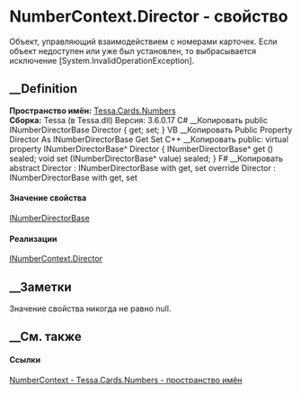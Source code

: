 # NumberContext.Director - свойство
Объект, управляющий взаимодействием с номерами карточек. Если объект
недоступен или уже был установлен, то выбрасывается исключение
[System.InvalidOperationException].
## __Definition
 **Пространство имён:** [Tessa.Cards.Numbers](N_Tessa_Cards_Numbers.htm)  
 **Сборка:** Tessa (в Tessa.dll) Версия: 3.6.0.17
C# __Копировать
     public INumberDirectorBase Director { get; set; }
VB __Копировать
     Public Property Director As INumberDirectorBase
    	Get
    	Set
C++ __Копировать
     public:
    virtual property INumberDirectorBase^ Director {
    	INumberDirectorBase^ get () sealed;
    	void set (INumberDirectorBase^ value) sealed;
    }
F# __Копировать
     abstract Director : INumberDirectorBase with get, set
    override Director : INumberDirectorBase with get, set
#### Значение свойства
[INumberDirectorBase](T_Tessa_Cards_Numbers_INumberDirectorBase.htm)
#### Реализации
[INumberContext.Director](P_Tessa_Cards_Numbers_INumberContext_Director.htm)  
##  __Заметки
Значение свойства никогда не равно null.
## __См. также
#### Ссылки
[NumberContext - ](T_Tessa_Cards_Numbers_NumberContext.htm)
[Tessa.Cards.Numbers - пространство имён](N_Tessa_Cards_Numbers.htm)
